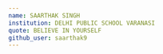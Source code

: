 ```yaml
---
name: SAARTHAK SINGH
institution: DELHI PUBLIC SCHOOL VARANASI
quote: BELIEVE IN YOURSELF
github_user: saarthak9
---
```

